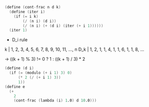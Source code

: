 

```s
(define (cont-frac n d k)
  (define (iter i)
    (if (= i k)
        (/ (n i) (d i))
        (/ (n i) (+ (d i) (iter (+ i 1))))))
  (iter 1)
```

- D_i rule

k   | 1, 2, 3, 4, 5, 6, 7, 8, 9, 10, 11, ..., n
D_k | 1, 2, 1, 1, 4, 1, 1, 6, 1,  1,  8, ...

-> ((k + 1) % 3) != 0 ? 1 : ((k + 1) / 3) * 2

```s
(define (d i)
  (if (= (modulo (+ i 1) 3) 0)
      (* 2 (/ (+ i 1) 3))
      1))
(define e
  (+
    2
    (cont-frac (lambda (i) 1.0) d 10.0)))
```
